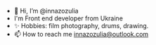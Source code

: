 - 👋 Hi, I’m @innazozulia
- I'm Front end developer from Ukraine
- ✨ Hobbies: film photography, drums, drawing.
- 📫 How to reach me innazozulia@outlook.com

<!---
innazozulia/innazozulia is a ✨ special ✨ repository because its `README.md` (this file) appears on your GitHub profile.
You can click the Preview link to take a look at your changes.
--->
